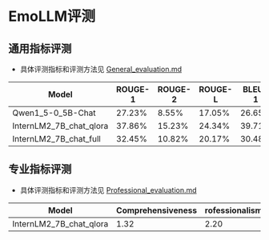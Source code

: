 # EmoLLM评测

## 通用指标评测

* 具体评测指标和评测方法见 [General_evaluation.md](./General_evaluation.md)

| Model    | ROUGE-1 | ROUGE-2 | ROUGE-L | BLEU-1  | BLEU-2  | BLEU-3  | BLEU-4  |
|----------|---------|---------|---------|---------|---------|---------|---------|
| Qwen1_5-0_5B-Chat | 27.23%  | 8.55%   | 17.05%  | 26.65%  | 13.11%  | 7.19%   | 4.05%   |
| InternLM2_7B_chat_qlora  | 37.86%  | 15.23%   | 24.34%  | 39.71%  | 22.66%  | 14.26%   | 9.21%   |
| InternLM2_7B_chat_full  | 32.45%  | 10.82%   | 20.17%  | 30.48%  | 15.67%  | 8.84%   | 5.02%   |
## 专业指标评测

* 具体评测指标和评测方法见 [Professional_evaluation.md](./Professional_evaluation.md)

|       Model       |    Comprehensiveness  |   rofessionalism  |  Authenticity   | Safety  |
|-------------------|-----------------------|-------------------|-----------------|---------|
| InternLM2_7B_chat_qlora |      1.32       |        2.20       |      2.10       | 1.00    |

